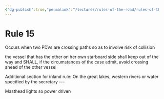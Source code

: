```yaml
---
{"dg-publish":true,"permalink":"/lectures/rules-of-the-road/rules-of-the-road-index/rule-15-crossing-situation/","created":"2025-05-27T09:37:50.669-04:00","updated":"2025-05-29T21:18:48.275-04:00"}
---
```


# Rule 15

Occurs when two PDVs are crossing paths so as to involve risk of collision

the vessel that has the other on her own starboard side shall keep out of the way and SHALL, if the circumstances of the case admit, avoid crossing ahead of the other vessel

Additional section for inland rule:
On the great lakes, western rivers or water specified by the secretary --- 

Masthead lights so power driven